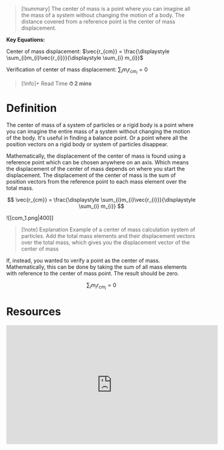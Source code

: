 
> [!summary]
The center of mass is a point where you can imagine all the mass of a system without changing the motion of a body. The distance covered from a reference point is the center of mass displacement.
> 
**Key Equations:**
> 
Center of mass displacement:
$\vec{r_{cm}} = \frac{\displaystyle \sum_{i}m_{i}\vec{r_{i}}}{\displaystyle \sum_{i} m_{i}}$
> 
Verification of center of mass displacement:
$\sum_{i} m_{i} r_{cm_{i}} =0$

>[!info]+ Read Time
**⏱ 2 mins**

# Definition 
The center of mass of a system of particles or a rigid body is a point where you can imagine the entire mass of a system without changing the motion of the body. It's useful in finding a balance point. Or a point where all the position vectors on a rigid body or system of particles disappear.

Mathematically, the displacement of the center of mass is found using a reference point which can be chosen anywhere on an axis. Which means the displacement of the center of mass depends on where you start the displacement. The displacement of the center of mass is the sum of position vectors from the reference point to each mass element over the total mass.

$$
\vec{r_{cm}} = \frac{\displaystyle \sum_{i}m_{i}\vec{r_{i}}}{\displaystyle \sum_{i} m_{i}}
$$

![[com_1.png|400]]
> [!note] Explanation
Example of a center of mass calculation system of particles. 
Add the total mass elements and their displacement vectors over the total mass, which gives you the displacement vector of the center of mass

If, instead, you wanted to verify a point as the center of mass. Mathematically, this can be done by taking the sum of all mass elements with reference to the center of mass point. The result should be zero.

$$
\sum_{i} m_{i} r_{cm_{i}} =0
$$

# Resources
<iframe width="560" height="315" src="https://www.youtube.com/embed/ol1COj0LACs?si=k92kiyZCenmdh4Qs" title="YouTube video player" frameborder="0" allow="accelerometer; autoplay; clipboard-write; encrypted-media; gyroscope; picture-in-picture; web-share" referrerpolicy="strict-origin-when-cross-origin" allowfullscreen></iframe>